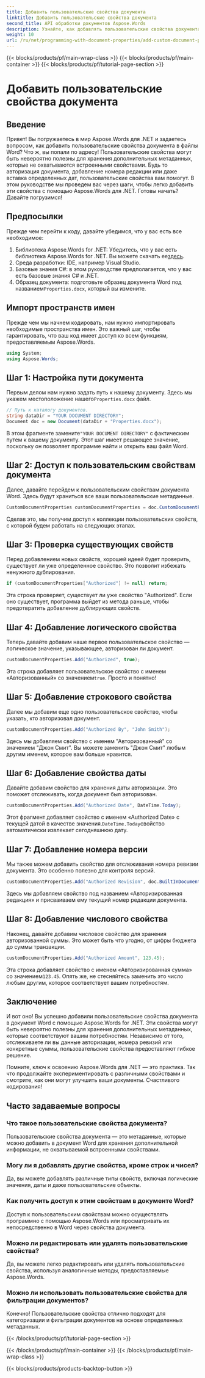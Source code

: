```yaml
---
title: Добавить пользовательские свойства документа
linktitle: Добавить пользовательские свойства документа
second_title: API обработки документов Aspose.Words
description: Узнайте, как добавлять пользовательские свойства документа в файлы Word с помощью Aspose.Words для .NET. Следуйте нашему пошаговому руководству, чтобы улучшить свои документы с помощью дополнительных метаданных.
weight: 10
url: /ru/net/programming-with-document-properties/add-custom-document-properties/
---
```


{{< blocks/products/pf/main-wrap-class >}}
{{< blocks/products/pf/main-container >}}
{{< blocks/products/pf/tutorial-page-section >}}

# Добавить пользовательские свойства документа

## Введение

Привет! Вы погружаетесь в мир Aspose.Words для .NET и задаетесь вопросом, как добавить пользовательские свойства документа в файлы Word? Что ж, вы попали по адресу! Пользовательские свойства могут быть невероятно полезны для хранения дополнительных метаданных, которые не охватываются встроенными свойствами. Будь то авторизация документа, добавление номера редакции или даже вставка определенных дат, пользовательские свойства вам помогут. В этом руководстве мы проведем вас через шаги, чтобы легко добавить эти свойства с помощью Aspose.Words для .NET. Готовы начать? Давайте погрузимся!

## Предпосылки

Прежде чем перейти к коду, давайте убедимся, что у вас есть все необходимое:

1.  Библиотека Aspose.Words for .NET: Убедитесь, что у вас есть библиотека Aspose.Words for .NET. Вы можете скачать ее[здесь](https://releases.aspose.com/words/net/).
2. Среда разработки: IDE, например Visual Studio.
3. Базовые знания C#: в этом руководстве предполагается, что у вас есть базовые знания C# и .NET.
4.  Образец документа: подготовьте образец документа Word под названием`Properties.docx`, который вы измените.

## Импорт пространств имен

Прежде чем мы начнем кодировать, нам нужно импортировать необходимые пространства имен. Это важный шаг, чтобы гарантировать, что ваш код имеет доступ ко всем функциям, предоставляемым Aspose.Words.

```csharp
using System;
using Aspose.Words;
```

## Шаг 1: Настройка пути документа

 Первым делом нам нужно задать путь к нашему документу. Здесь мы укажем местоположение нашего`Properties.docx` файл.

```csharp
// Путь к каталогу документов.
string dataDir = "YOUR DOCUMENT DIRECTORY";
Document doc = new Document(dataDir + "Properties.docx");
```

 В этом фрагменте замените`"YOUR DOCUMENT DIRECTORY"` с фактическим путем к вашему документу. Этот шаг имеет решающее значение, поскольку он позволяет программе найти и открыть ваш файл Word.

## Шаг 2: Доступ к пользовательским свойствам документа

Далее, давайте перейдем к пользовательским свойствам документа Word. Здесь будут храниться все ваши пользовательские метаданные.

```csharp
CustomDocumentProperties customDocumentProperties = doc.CustomDocumentProperties;
```

Сделав это, мы получим доступ к коллекции пользовательских свойств, с которой будем работать на следующих этапах.

## Шаг 3: Проверка существующих свойств

Перед добавлением новых свойств, хорошей идеей будет проверить, существует ли уже определенное свойство. Это позволит избежать ненужного дублирования.

```csharp
if (customDocumentProperties["Authorized"] != null) return;
```

Эта строка проверяет, существует ли уже свойство "Authorized". Если оно существует, программа выйдет из метода раньше, чтобы предотвратить добавление дублирующих свойств.

## Шаг 4: Добавление логического свойства

Теперь давайте добавим наше первое пользовательское свойство — логическое значение, указывающее, авторизован ли документ.

```csharp
customDocumentProperties.Add("Authorized", true);
```

 Эта строка добавляет пользовательское свойство с именем «Авторизованный» со значением`true`. Просто и понятно!

## Шаг 5: Добавление строкового свойства

Далее мы добавим еще одно пользовательское свойство, чтобы указать, кто авторизовал документ.

```csharp
customDocumentProperties.Add("Authorized By", "John Smith");
```

Здесь мы добавляем свойство с именем "Авторизованный" со значением "Джон Смит". Вы можете заменить "Джон Смит" любым другим именем, которое вам больше нравится.

## Шаг 6: Добавление свойства даты

Давайте добавим свойство для хранения даты авторизации. Это поможет отслеживать, когда документ был авторизован.

```csharp
customDocumentProperties.Add("Authorized Date", DateTime.Today);
```

 Этот фрагмент добавляет свойство с именем «Authorized Date» с текущей датой в качестве значения.`DateTime.Today`свойство автоматически извлекает сегодняшнюю дату.

## Шаг 7: Добавление номера версии

Мы также можем добавить свойство для отслеживания номера ревизии документа. Это особенно полезно для контроля версий.

```csharp
customDocumentProperties.Add("Authorized Revision", doc.BuiltInDocumentProperties.RevisionNumber);
```

Здесь мы добавляем свойство под названием «Авторизированная редакция» и присваиваем ему текущий номер редакции документа.

## Шаг 8: Добавление числового свойства

Наконец, давайте добавим числовое свойство для хранения авторизованной суммы. Это может быть что угодно, от цифры бюджета до суммы транзакции.

```csharp
customDocumentProperties.Add("Authorized Amount", 123.45);
```

 Эта строка добавляет свойство с именем «Авторизированная сумма» со значением`123.45`. Опять же, не стесняйтесь заменить это число любым другим, которое соответствует вашим потребностям.

## Заключение

И вот оно! Вы успешно добавили пользовательские свойства документа в документ Word с помощью Aspose.Words for .NET. Эти свойства могут быть невероятно полезны для хранения дополнительных метаданных, которые соответствуют вашим потребностям. Независимо от того, отслеживаете ли вы данные авторизации, номера ревизий или конкретные суммы, пользовательские свойства предоставляют гибкое решение.

Помните, ключ к освоению Aspose.Words для .NET — это практика. Так что продолжайте экспериментировать с различными свойствами и смотрите, как они могут улучшить ваши документы. Счастливого кодирования!

## Часто задаваемые вопросы

### Что такое пользовательские свойства документа?
Пользовательские свойства документа — это метаданные, которые можно добавить в документ Word для хранения дополнительной информации, не охватываемой встроенными свойствами.

### Могу ли я добавлять другие свойства, кроме строк и чисел?
Да, вы можете добавлять различные типы свойств, включая логические значения, даты и даже пользовательские объекты.

### Как получить доступ к этим свойствам в документе Word?
Доступ к пользовательским свойствам можно осуществлять программно с помощью Aspose.Words или просматривать их непосредственно в Word через свойства документа.

### Можно ли редактировать или удалять пользовательские свойства?
Да, вы можете легко редактировать или удалять пользовательские свойства, используя аналогичные методы, предоставляемые Aspose.Words.

### Можно ли использовать пользовательские свойства для фильтрации документов?
Конечно! Пользовательские свойства отлично подходят для категоризации и фильтрации документов на основе определенных метаданных.

{{< /blocks/products/pf/tutorial-page-section >}}

{{< /blocks/products/pf/main-container >}}
{{< /blocks/products/pf/main-wrap-class >}}

{{< blocks/products/products-backtop-button >}}
